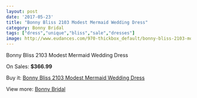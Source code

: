 ```yaml
---
layout: post
date: '2017-05-23'
title: "Bonny Bliss 2103 Modest Mermaid Wedding Dress"
category: Bonny Bridal
tags: ["dress","unique","bliss","sale","dresses"]
image: http://www.eudances.com/970-thickbox_default/bonny-bliss-2103-modest-mermaid-wedding-dress.jpg
---
```

Bonny Bliss 2103 Modest Mermaid Wedding Dress

On Sales: **$366.99**
<a href="https://www.eudances.com/en/bonny-bridal/344-bonny-bliss-2103-modest-mermaid-wedding-dress.html"><amp-img layout="responsive" width="600" height="600" src="//www.eudances.com/970-thickbox_default/bonny-bliss-2103-modest-mermaid-wedding-dress.jpg" alt="Bonny Bliss 2103 Modest Mermaid Wedding Dress 0" /></a>
<a href="https://www.eudances.com/en/bonny-bridal/344-bonny-bliss-2103-modest-mermaid-wedding-dress.html"><amp-img layout="responsive" width="600" height="600" src="//www.eudances.com/971-thickbox_default/bonny-bliss-2103-modest-mermaid-wedding-dress.jpg" alt="Bonny Bliss 2103 Modest Mermaid Wedding Dress 1" /></a>

Buy it: [Bonny Bliss 2103 Modest Mermaid Wedding Dress](https://www.eudances.com/en/bonny-bridal/344-bonny-bliss-2103-modest-mermaid-wedding-dress.html "Bonny Bliss 2103 Modest Mermaid Wedding Dress")

View more: [Bonny Bridal](https://www.eudances.com/en/3-bonny-bridal "Bonny Bridal")